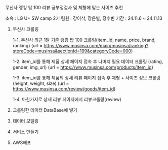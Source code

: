 무신사 랭킹 탑 100 리뷰 긍부정검사 및 체형에 맞는 사이즈 추천

소속 : LG U+ SW camp 2기
팀원 : 강이삭, 장은별, 정수빈
기간 : 24.11.6 ~ 24.11.13

1. 무신사 크롤링

   1-1. 무신사 최근 1달 기준 랭킹 탑 100 크롤링(item_id, name, price, brand, ranking) (url = https://www.musinsa.com/main/musinsa/ranking?storeCode=musinsa&sectionId=199&categoryCode=000)

   1-2. item_id를 통해 제품 상세 페이지 접속 후 나머지 필요 데이터 크롤링 (rating, gender, img_url) (url = https://www.musinsa.com/products/item_id)

   1-3. item_id를 통해 제품의 상세 리뷰 페이지 접속 후 체형 + 사이즈 정보 크롤링 (height, weight, size) (url = https://www.musinsa.com/review/goods/item_id)

   1-4. 마찬가지로 상세 리뷰 페이지에서 리뷰크롤링(review)

3. 크롤링한 데이터 DataBase에 넣기
4. 데이터 모델링
5. 서비스 만들기
6. AWS배포

